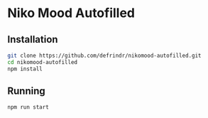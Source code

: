 # Niko Mood Autofilled

## Installation

```sh
git clone https://github.com/defrindr/nikomood-autofilled.git
cd nikomood-autofilled
npm install
```

## Running

```sh
npm run start
```